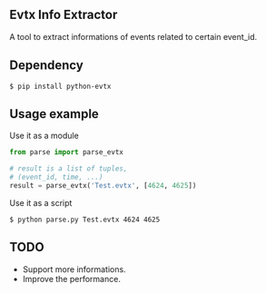Evtx Info Extractor
--------------------
A tool to extract informations of events related to certain event_id.

## Dependency
```
$ pip install python-evtx
```

## Usage example

Use it as a module
```python
from parse import parse_evtx

# result is a list of tuples,
# (event_id, time, ...)
result = parse_evtx('Test.evtx', [4624, 4625])
```

Use it as a script
```bsh
$ python parse.py Test.evtx 4624 4625
```

## TODO
* Support more informations.
* Improve the performance.
